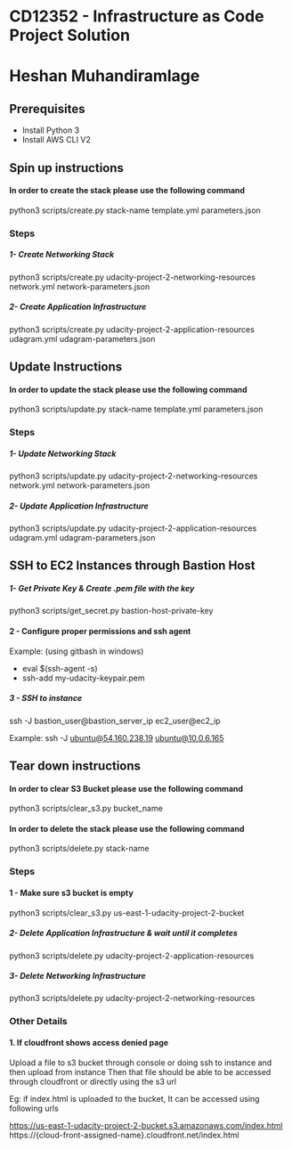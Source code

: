 # CD12352 - Infrastructure as Code Project Solution

# Heshan Muhandiramlage

## Prerequisites

- Install Python 3
- Install AWS CLI V2

## Spin up instructions

#### In order to create the stack please use the following command

python3 scripts/create.py stack-name template.yml parameters.json

### Steps

##### 1- Create Networking Stack

python3 scripts/create.py udacity-project-2-networking-resources network.yml network-parameters.json

##### 2- Create Application Infrastructure

python3 scripts/create.py udacity-project-2-application-resources udagram.yml udagram-parameters.json

## Update Instructions

#### In order to update the stack please use the following command

python3 scripts/update.py stack-name template.yml parameters.json

### Steps

##### 1- Update Networking Stack

python3 scripts/update.py udacity-project-2-networking-resources network.yml network-parameters.json

##### 2- Update Application Infrastructure

python3 scripts/update.py udacity-project-2-application-resources udagram.yml udagram-parameters.json

## SSH to EC2 Instances through Bastion Host

##### 1- Get Private Key & Create .pem file with the key

python3 scripts/get_secret.py bastion-host-private-key

#### 2 - Configure proper permissions and ssh agent

Example: (using gitbash in windows)

- eval $(ssh-agent -s)
- ssh-add my-udacity-keypair.pem

##### 3 - SSH to instance

ssh -J bastion_user@bastion_server_ip ec2_user@ec2_ip

Example:
ssh -J ubuntu@54.160.238.19 ubuntu@10.0.6.165

## Tear down instructions

#### In order to clear S3 Bucket please use the following command

python3 scripts/clear_s3.py bucket_name

#### In order to delete the stack please use the following command

python3 scripts/delete.py stack-name

### Steps

#### 1 - Make sure s3 bucket is empty

python3 scripts/clear_s3.py us-east-1-udacity-project-2-bucket

##### 2- Delete Application Infrastructure & wait until it completes

python3 scripts/delete.py udacity-project-2-application-resources

##### 3- Delete Networking Infrastructure

python3 scripts/delete.py udacity-project-2-networking-resources

### Other Details

#### 1. If cloudfront shows access denied page

Upload a file to s3 bucket through console or doing ssh to instance and then upload from instance
Then that file should be able to be accessed through cloudfront or directly using the s3 url

Eg: if index.html is uploaded to the bucket, It can be accessed using following urls

https://us-east-1-udacity-project-2-bucket.s3.amazonaws.com/index.html
<br>https://{cloud-front-assigned-name}.cloudfront.net/index.html

